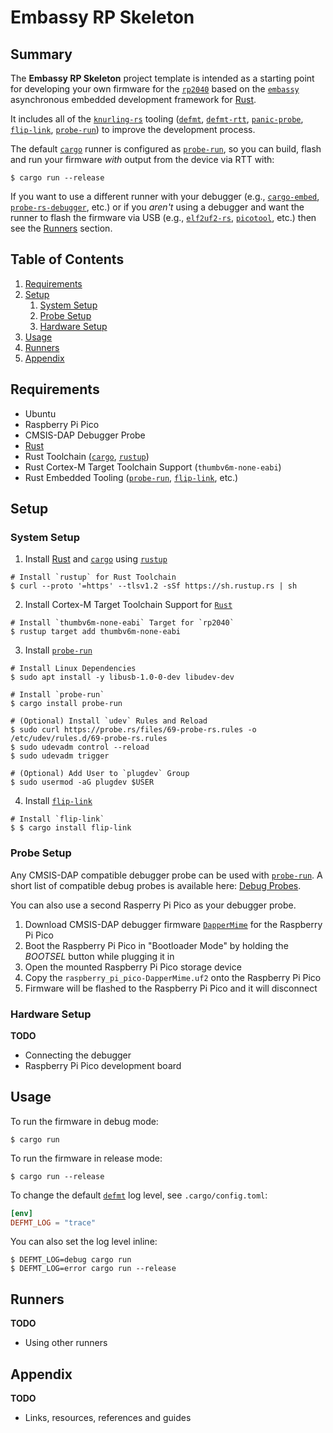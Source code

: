 # Embassy RP Skeleton
## Summary
The **Embassy RP Skeleton** project template is intended as a starting point for developing your own firmware for the
[`rp2040`][1] based on the [`embassy`][2] asynchronous embedded development framework for [Rust][12].

It includes all of the [`knurling-rs`][3] tooling ([`defmt`][4], [`defmt-rtt`][4], [`panic-probe`][4], [`flip-link`][5],
[`probe-run`][6]) to improve the development process.

The default [`cargo`][7] runner is configured as [`probe-run`][6], so you can build, flash and run your firmware _with_
output from the device via RTT with:

```shell
$ cargo run --release
```

If you want to use a different runner with your debugger (e.g., [`cargo-embed`][8], [`probe-rs-debugger`][9], etc.) or
if you _aren't_ using a debugger and want the runner to flash the firmware via USB (e.g., [`elf2uf2-rs`][10],
[`picotool`][11], etc.) then see the [Runners](#runners) section.

## Table of Contents
1. [Requirements](#requirements)
2. [Setup](#setup)
    1. [System Setup](#system-setup)
    2. [Probe Setup](#probe-setup)
    3. [Hardware Setup](#hardware-setup)
3. [Usage](#usage)
4. [Runners](#runners)
5. [Appendix](#appendix)

## Requirements
* Ubuntu
* Raspberry Pi Pico
* CMSIS-DAP Debugger Probe
* [Rust][12]
* Rust Toolchain ([`cargo`][7], [`rustup`][13])
* Rust Cortex-M Target Toolchain Support (`thumbv6m-none-eabi`)
* Rust Embedded Tooling ([`probe-run`][6], [`flip-link`][5], etc.)

## Setup
### System Setup
1. Install [Rust][12] and [`cargo`][7] using [`rustup`][13]
```shell
# Install `rustup` for Rust Toolchain
$ curl --proto '=https' --tlsv1.2 -sSf https://sh.rustup.rs | sh
```

2. Install Cortex-M Target Toolchain Support for [`Rust`][12]
```shell
# Install `thumbv6m-none-eabi` Target for `rp2040`
$ rustup target add thumbv6m-none-eabi
```

3. Install [`probe-run`][6]
```shell
# Install Linux Dependencies
$ sudo apt install -y libusb-1.0-0-dev libudev-dev

# Install `probe-run`
$ cargo install probe-run

# (Optional) Install `udev` Rules and Reload
$ sudo curl https://probe.rs/files/69-probe-rs.rules -o /etc/udev/rules.d/69-probe-rs.rules
$ sudo udevadm control --reload
$ sudo udevadm trigger

# (Optional) Add User to `plugdev` Group
$ sudo usermod -aG plugdev $USER
```

4. Install [`flip-link`][5]
```shell
# Install `flip-link`
$ $ cargo install flip-link
```

### Probe Setup
Any CMSIS-DAP compatible debugger probe can be used with [`probe-run`][6].
A short list of compatible debug probes is available here: [Debug Probes][15].

You can also use a second Rasperry Pi Pico as your debugger probe.
1. Download CMSIS-DAP debugger firmware [`DapperMime`][14] for the Raspberry Pi Pico
2. Boot the Raspberry Pi Pico in "Bootloader Mode" by holding the _BOOTSEL_ button while plugging it in
3. Open the mounted Raspberry Pi Pico storage device
4. Copy the `raspberry_pi_pico-DapperMime.uf2` onto the Raspberry Pi Pico
5. Firmware will be flashed to the Raspberry Pi Pico and it will disconnect

### Hardware Setup
**TODO**
  - Connecting the debugger
  - Raspberry Pi Pico development board

## Usage
To run the firmware in debug mode:
```shell
$ cargo run
```

To run the firmware in release mode:
```shell
$ cargo run --release
```

To change the default [`defmt`][4] log level, see `.cargo/config.toml`:
```toml
[env]
DEFMT_LOG = "trace"
```

You can also set the log level inline:
```shell
$ DEFMT_LOG=debug cargo run
$ DEFMT_LOG=error cargo run --release
```

## Runners
**TODO**
  - Using other runners

## Appendix
**TODO**
  - Links, resources, references and guides

<!-- Reference -->
[1]: https://www.raspberrypi.com/documentation/microcontrollers/rp2040.html
[2]: https://embassy.dev/dev/index.html
[3]: https://github.com/knurling-rs/app-template
[4]: https://github.com/knurling-rs/defmt
[5]: https://github.com/knurling-rs/flip-link
[6]: https://github.com/knurling-rs/probe-run
[7]: https://doc.rust-lang.org/cargo/
[8]: https://github.com/probe-rs/cargo-embed
[9]: https://github.com/probe-rs/vscode
[10]: https://github.com/JoNil/elf2uf2-rs
[11]: https://github.com/raspberrypi/picotool
[12]: https://www.rust-lang.org/
[13]: https://rustup.rs/
[14]: https://github.com/majbthrd/DapperMime
[15]: https://github.com/rp-rs/rp2040-project-template/blob/main/debug_probes.md

<!-- Other Stuff -->
<!--
https://github.com/rust-embedded/awesome-embedded-rust
https://github.com/rp-rs/rp2040-project-template
https://timsavage.github.io/rpi-pico-devboard/
https://github.com/embassy-rs/embassy
https://probe.rs/docs/getting-started/probe-setup/
https://embedded-trainings.ferrous-systems.com/
https://docs.rust-embedded.org/book/
https://github.com/ferrous-systems/teaching-material
https://reltech.substack.com/p/getting-started-with-rust-on-a-raspberry
-->
